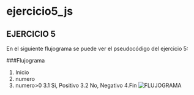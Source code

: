 # ejercicio5_js
## EJERCICIO 5
En el siguiente flujograma se puede ver el pseudocódigo  del ejercicio 5:
 
###Flujograma
1. Inicio
2. numero
3. numero>0
3.1 Si, Positivo
3.2 No, Negativo
4.Fin
![FLUJOGRAMA](http://3.1m.yt/h3GU6Li.jpg)
